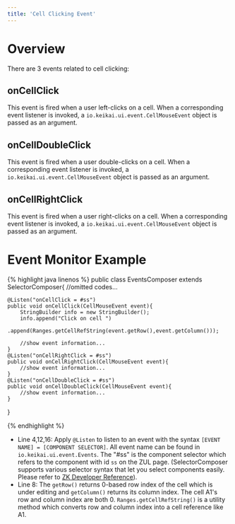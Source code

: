 ```yaml
---
title: 'Cell Clicking Event'
---
```


# Overview

There are 3 events related to cell clicking:

## onCellClick

This event is fired when a user left-clicks on a cell. When a
corresponding event listener is invoked, a `io.keikai.ui.event.CellMouseEvent` object is passed as an argument.

## onCellDoubleClick

This event is fired when a user double-clicks on a cell. When a
corresponding event listener is invoked, a `io.keikai.ui.event.CellMouseEvent` object is passed as an argument.

## onCellRightClick

This event is fired when a user right-clicks on a cell. When a
corresponding event listener is invoked, a `io.keikai.ui.event.CellMouseEvent` object is passed as an argument.

# Event Monitor Example

{% highlight java linenos %}
public class EventsComposer extends SelectorComposer<Component>{
    //omitted codes...

    @Listen("onCellClick = #ss")
    public void onCellClick(CellMouseEvent event){
        StringBuilder info = new StringBuilder();
        info.append("Click on cell ")
        .append(Ranges.getCellRefString(event.getRow(),event.getColumn()));
        
        //show event information...
    }
    @Listen("onCellRightClick = #ss")
    public void onCellRightClick(CellMouseEvent event){
        //show event information...
    }
    @Listen("onCellDoubleClick = #ss")
    public void onCellDoubleClick(CellMouseEvent event){
        //show event information...
    }
    
}
    
{% endhighlight %}

  - Line 4,12,16: Apply `@Listen` to listen to an event with the syntax
    `[EVENT NAME] = [COMPONENT SELECTOR]`. All event name can be found
    in `io.keikai.ui.event.Events`.
    The "\#ss" is the component selector which refers to the component with
    id `ss` on the ZUL page. (SelectorComposer supports various selector
    syntax that let you select components easily. Please refer to [ZK
    Developer Reference](https://www.zkoss.org/wiki/ZK_Developer%27s_Reference/MVC/Controller/Wire_Components)).
  - Line 8: The `getRow()` returns 0-based row index of the cell which
    is under editing and `getColumn()` returns its column index. The cell A1's
    row and column index are both 0. `Ranges.getCellRefString()` is a
    utility method which converts row and column index into a cell
    reference like A1.
